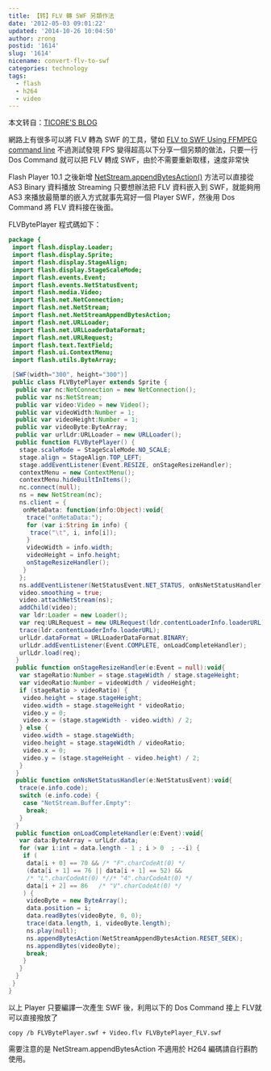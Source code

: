 ```yaml
---
title: 【转】FLV 轉 SWF 另類作法
date: '2012-05-03 09:01:22'
updated: '2014-10-26 10:04:50'
author: zrong
postid: '1614'
slug: '1614'
nicename: convert-flv-to-swf
categories: technology
tags:
  - flash
  - h264
  - video
---
```


本文转自：[TICORE'S BLOG][1]

網路上有很多可以將 FLV 轉為 SWF 的工具，譬如 [FLV to SWF Using FFMPEG command line][2] 不過測試發現 FPS 變得超高以下分享一個另類的做法，只要一行 Dos Command 就可以把 FLV 轉成 SWF，由於不需要重新取樣，速度非常快<!--more-->

Flash Player 10.1 之後新增 [NetStream.appendBytesAction()][3] 方法可以直接從 AS3 Binary 資料播放 Streaming 只要想辦法把 FLV 資料嵌入到 SWF，就能夠用 AS3 來播放最簡單的嵌入方式就事先寫好一個 Player SWF，然後用 Dos Command 將 FLV 資料接在後面。

FLVBytePlayer 程式碼如下：

``` actionscript
package {
 import flash.display.Loader;
 import flash.display.Sprite;
 import flash.display.StageAlign;
 import flash.display.StageScaleMode;
 import flash.events.Event;
 import flash.events.NetStatusEvent;
 import flash.media.Video;
 import flash.net.NetConnection;
 import flash.net.NetStream;
 import flash.net.NetStreamAppendBytesAction;
 import flash.net.URLLoader;
 import flash.net.URLLoaderDataFormat;
 import flash.net.URLRequest;
 import flash.text.TextField;
 import flash.ui.ContextMenu;
 import flash.utils.ByteArray;

 [SWF(width="300", height="300")]
 public class FLVBytePlayer extends Sprite {
  public var nc:NetConnection = new NetConnection();
  public var ns:NetStream;
  public var video:Video = new Video();
  public var videoWidth:Number = 1;
  public var videoHeight:Number = 1;
  public var videoByte:ByteArray;
  public var urlLdr:URLLoader = new URLLoader();
  public function FLVBytePlayer() {
   stage.scaleMode = StageScaleMode.NO_SCALE;
   stage.align = StageAlign.TOP_LEFT;
   stage.addEventListener(Event.RESIZE, onStageResizeHandler);
   contextMenu = new ContextMenu();
   contextMenu.hideBuiltInItems();
   nc.connect(null);
   ns = new NetStream(nc);
   ns.client = {
	onMetaData: function(info:Object):void{
	 trace("onMetaData:");
	 for (var i:String in info) {
	  trace("\t", i, info[i]);
	 }
	 videoWidth = info.width;
	 videoHeight = info.height;
	 onStageResizeHandler();
	}
   };
   ns.addEventListener(NetStatusEvent.NET_STATUS, onNsNetStatusHandler);
   video.smoothing = true;
   video.attachNetStream(ns);
   addChild(video);
   var ldr:Loader = new Loader();
   var req:URLRequest = new URLRequest(ldr.contentLoaderInfo.loaderURL);
   trace(ldr.contentLoaderInfo.loaderURL);
   urlLdr.dataFormat = URLLoaderDataFormat.BINARY;
   urlLdr.addEventListener(Event.COMPLETE, onLoadCompleteHandler);
   urlLdr.load(req);
  }
  public function onStageResizeHandler(e:Event = null):void{
   var stageRatio:Number = stage.stageWidth / stage.stageHeight;
   var videoRatio:Number = videoWidth / videoHeight;
   if (stageRatio > videoRatio) {
	video.height = stage.stageHeight;
	video.width = stage.stageHeight * videoRatio;
	video.y = 0;
	video.x = (stage.stageWidth - video.width) / 2;
   } else {
	video.width = stage.stageWidth;
	video.height = stage.stageWidth / videoRatio;
	video.x = 0;
	video.y = (stage.stageHeight - video.height) / 2;
   }
  }
  public function onNsNetStatusHandler(e:NetStatusEvent):void{
   trace(e.info.code);
   switch (e.info.code) {
	case "NetStream.Buffer.Empty":
	 break;
   }
  }
  public function onLoadCompleteHandler(e:Event):void{
   var data:ByteArray = urlLdr.data;
   for (var i:int = data.length - 1 ; i > 0  ; --i) {
	if (
	 data[i + 0] == 70 && /* "F".charCodeAt(0) */
	 (data[i + 1] == 76 || data[i + 1] == 52) &&
	 /* "L".charCodeAt(0) *//* "4".charCodeAt(0) */
	 data[i + 2] == 86   /* "V".charCodeAt(0) */
	) {
	 videoByte = new ByteArray();
	 data.position = i;
	 data.readBytes(videoByte, 0, 0);
	 trace(data.length, i, videoByte.length);
	 ns.play(null);
	 ns.appendBytesAction(NetStreamAppendBytesAction.RESET_SEEK);
	 ns.appendBytes(videoByte);
	 break;
	}
   }
  }
 }
}
```

以上 Player 只要編譯一次產生 SWF 後，利用以下的 Dos Command 接上 FLV就可以直接撥放了

    copy /b FLVBytePlayer.swf + Video.flv FLVBytePlayer_FLV.swf

需要注意的是 NetStream.appendBytesAction 不適用於 H264 編碼請自行斟酌使用。

[1]: http://ticore.blogspot.ca/2012/04/simple-way-convert-flv-to-swf.html
[2]: http://www.itc4u.net/it-chalk-board/67-linux-app-ffmpeg/82-flv-to-swf-using-ffmpeg-command-line.html
[3]: http://help.adobe.com/zh_TW/FlashPlatform/reference/actionscript/3/flash/net/NetStream.html#appendBytesAction()
